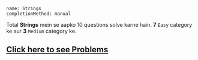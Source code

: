 ```ngMeta
name: Strings
completionMethod: manual
```

Total **Strings** mein se aapko 10 questions solve karne hain. **7** `Easy` category ke aur **3** `Medium` category ke.

## [Click here to see Problems](https://www.hackerrank.com/domains/algorithms?filters%5Bstatus%5D%5B%5D=unsolved&filters%5Bsubdomains%5D%5B%5D=strings&badge_type=problem-solving)
